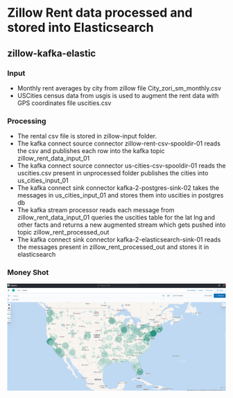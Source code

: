# Zillow Rent data processed and stored into Elasticsearch
## zillow-kafka-elastic

### Input

* Monthly rent averages by city from zillow file City_zori_sm_monthly.csv
* USCities census data from usgis is used to augment the rent data with GPS coordinates file uscities.csv

### Processing

* The rental csv file is stored in zillow-input folder. 
* The kafka connect source connector zillow-rent-csv-spooldir-01 reads the csv and publishes each row into the kafka topic zillow_rent_data_input_01
* The kafka connect source connector us-cities-csv-spooldir-01 reads the uscities.csv present in unprocessed folder publishes the cities into us_cities_input_01
* The kafka connect sink connector kafka-2-postgres-sink-02 takes the messages in us_cities_input_01 and stores them into uscities in postgres db
* The kafka stream processor reads each message from zillow_rent_data_input_01 queries the uscities table for the lat lng and other facts and returns a new augmented stream which gets pushed into topic zillow_rent_processed_out
* The kafka connect sink connector kafka-2-elasticsearch-sink-01 reads the messages present in zillow_rent_processed_out and stores it in elasticsearch

### Money Shot
![img.png](img.png)